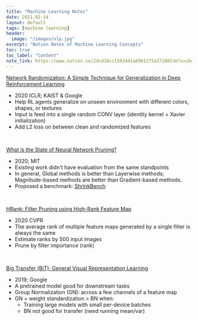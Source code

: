 ```yaml
---
title: "Machine Learning Notes"
date: 2021-02-14
layout: default
tags: [machine learning]
header:
  image: "/images/nlp.jpg"
excerpt: "Notion Notes of Machine Learning Concepts"
toc: true
toc_label: "Content"
note_link: https://www.notion.so/2dcd18cc1593441a8981275a3718013e?v=cbd88709dda448ec89c22a4a14f7c0c4
---
```


[Network Randomization: A Simple Technique for Generalization in Deep Reinforcement Learning](https://arxiv.org/pdf/1910.05396.pdf)
* 2020 ICLR; KAIST & Google 
* Help RL agents generalize on unseen environment with different colors, shapes, or textures
* Input is feed into a single random CONV layer (identity kernel + Xavier initialization)
* Add L2 loss on between clean and randomized features

&nbsp;

[What is the State of Neural Network Pruning?](https://arxiv.org/pdf/2003.03033.pdf)
* 2020; MIT
* Existing work didn't have evaluation from the same standpoints
* In general, Global methods is better than Layerwise methods; Magnitude-based methods are better than Gradient-based methods.
* Proposed a benchmark: [ShrinkBench](https://github.com/jjgo/shrinkbench)

&nbsp;

[HRank: Filter Pruning using High-Rank Feature Map](https://arxiv.org/pdf/2002.10179.pdf)
* 2020 CVPR
* The average rank of multiple feature maps generated by a single filter is always the same
* Estimate ranks by 500 input images
* Prune by filter importance (rank)

&nbsp;

[Big Transfer (BiT): General Visual Representation Learning](https://arxiv.org/abs/1912.11370)
* 2019; Google 
* A pretrained model good for downstream tasks
* Group Normalization (GN): across a few channels of a feature map
* GN + weight standardization > BN when:
  * Training large models with small per-device batches
  * BN not good for transfer (need running mean/var)
 
